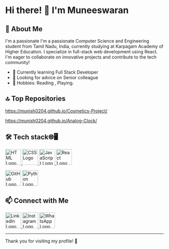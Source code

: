 # Hi there! 👋 I'm Muneeswaran

## 🌟 About Me
I'm a passionate I'm a passionate Computer Science and Engineering student from Tamil Nadu, India, 
currently studying at Karpagam Academy of Higher Education. 
I specialize in full-stack web development using React. 
I'm eager to collaborate on innovative projects and contribute to the tech community!

- 🌱 Currently learning Full Stack Developer
- 🤔 Looking for advice on Senior colleague
- 🎨 Hobbies: Reading , Playing.

## 🔝 Top Repositories

https://munish0204.github.io/Cosmetics-Project/

https://munish0204.github.io/Analog-Clock/


## 🛠️ Tech stack🌐🖥️

 <a href="https://developer.mozilla.org/en-US/docs/Web/HTML" target="_blank">
  <img src="https://cdn-icons-png.flaticon.com/512/732/732212.png" alt="HTML Logo" width="50" height="50">
</a>

  
<a href="https://developer.mozilla.org/en-US/docs/Web/CSS" target="_blank">
  <img src="https://cdn-icons-png.flaticon.com/512/732/732190.png" alt="CSS Logo" width="50" height="50">
</a>

  
 <a href="https://developer.mozilla.org/en-US/docs/Web/JavaScript" target="_blank">
  <img src="https://cdn-icons-png.flaticon.com/512/5968/5968292.png" alt="JavaScript Logo" width="50" height="50">
</a>


  <a href="https://reactjs.org/" target="_blank">
  <img src="https://cdn-icons-png.flaticon.com/512/1126/1126012.png" alt="React Logo" width="50" height="50">
</a>

 <img src="https://cdn-icons-png.flaticon.com/512/25/25231.png" alt="GitHub Logo" width="50" height="50"> <img src="https://cdn-icons-png.flaticon.com/512/226/226777.png" alt="Python Logo" width="50" height="50">



## 📫 Connect with Me

   <a href="https://www.linkedin.com/in/munees-waran-9990ba2b4" target="_blank">
  <img src="https://cdn-icons-png.flaticon.com/512/174/174857.png" alt="LinkedIn Logo" width="50" height="50">
</a>

   <a href="https://www.instagram.com/__im_munish_02__/" target="_blank">
  <img src="https://cdn-icons-png.flaticon.com/512/2111/2111463.png" alt="Instagram Logo" width="50" height="50">
</a

   <a href="https://wa.me/+919585268836" target="_blank">
  <img src="https://cdn-icons-png.flaticon.com/512/733/733585.png" alt="WhatsApp Logo" width="50" height="50">
</a>


---

Thank you for visiting my profile! 🚀
